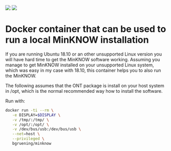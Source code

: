 [![](https://images.microbadger.com/badges/version/bgruening/minknow.svg)](https://microbadger.com/images/bgruening/minknow "Get your own version badge on microbadger.com")
[![](https://images.microbadger.com/badges/image/bgruening/minknow.svg)](https://microbadger.com/images/bgruening/minknow "Get your own image badge on microbadger.com")

# Docker container that can be used to run a local MinKNOW installation

If you are running Ubuntu 18.10 or an other unsupported Linux version you will have hard time to get the MinKNOW software working.
Assuming you manage to get MinKNOW installed on your unsupported Linux system, which was easy in my case with 18.10, this container helps you to also run the MinKNOW. 

The following assumes that the ONT package is install on your host system in /opt, which is the normal recommended way how to install the software.

Run with:

```bash
docker run -ti --rm \
   -e DISPLAY=$DISPLAY \
   -v /tmp/:/tmp/ \
   -v /opt/:/opt/ \
   -v /dev/bus/usb:/dev/bus/usb \
   --net=host \
   --privileged \
   bgruening/minknow
```
